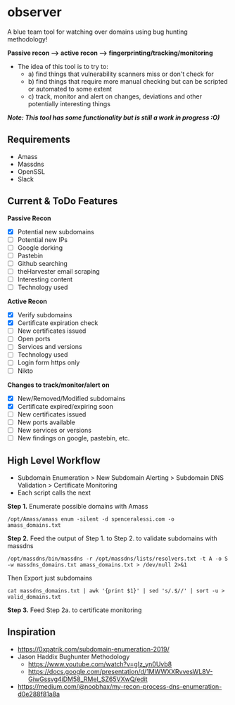 # observer
A blue team tool for watching over domains using bug hunting methodology!

**Passive recon --> active recon --> fingerprinting/tracking/monitoring**

- The idea of this tool is to try to:
	- a) find things that vulnerability scanners miss or don't check for
	- b) find things that require more manual checking but can be scripted or automated to some extent
	- c) track, monitor and alert on changes, deviations and other potentially interesting things

**_Note: This tool has some functionality but is still a work in progress :O)_**

## Requirements
- Amass
- Massdns
- OpenSSL
- Slack

## Current & ToDo Features
**Passive Recon**
- [x] Potential new subdomains
- [ ] Potential new IPs
- [ ] Google dorking
- [ ] Pastebin
- [ ] Github searching
- [ ] theHarvester email scraping
- [ ] Interesting content
- [ ] Technology used

**Active Recon**
- [x] Verify subdomains
- [x] Certificate expiration check
- [ ] New certificates issued
- [ ] Open ports
- [ ] Services and versions
- [ ] Technology used
- [ ] Login form https only
- [ ] Nikto

**Changes to track/monitor/alert on**
- [x] New/Removed/Modified subdomains
- [x] Certificate expired/expiring soon
- [ ] New certificates issued
- [ ] New ports available
- [ ] New services or versions
- [ ] New findings on google, pastebin, etc.

## High Level Workflow
- Subdomain Enumeration > New Subdomain Alerting > Subdomain DNS Validation > Certificate Monitoring
- Each script calls the next

**Step 1.** Enumerate possible domains with Amass

`/opt/Amass/amass enum -silent -d spenceralessi.com -o amass_domains.txt`

**Step 2.** Feed the output of Step 1. to Step 2. to validate subdomains with massdns

`/opt/massdns/bin/massdns -r /opt/massdns/lists/resolvers.txt -t A -o S -w massdns_domains.txt amass_domains.txt > /dev/null 2>&1`

Then Export just subdomains

`cat massdns_domains.txt | awk '{print $1}' | sed 's/.$//' | sort -u > valid_domains.txt`

**Step 3.** Feed Step 2a. to certificate monitoring


## Inspiration
- https://0xpatrik.com/subdomain-enumeration-2019/
- Jason Haddix Bughunter Methodology 
  - https://www.youtube.com/watch?v=gIz_yn0Uvb8
  - https://docs.google.com/presentation/d/1MWWXXRvvesWL8V-GiwGssvg4iDM58_RMeI_SZ65VXwQ/edit
- https://medium.com/@noobhax/my-recon-process-dns-enumeration-d0e288f81a8a
